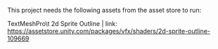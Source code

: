 This project needs the following assets from the asset store to run:

TextMeshPro\t
2d Sprite Outline | link: https://assetstore.unity.com/packages/vfx/shaders/2d-sprite-outline-109669
